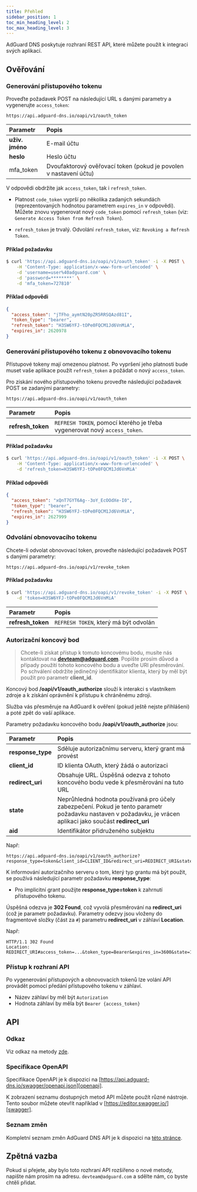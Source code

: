 ```yaml
---
title: Přehled
sidebar_position: 1
toc_min_heading_level: 2
toc_max_heading_level: 3
---
```


<!--
    API info is from here:
    https://api.adguard-dns.io/static/api/API.md
-->

AdGuard DNS poskytuje rozhraní REST API, které můžete použít k integraci svých aplikací.

## Ověřování

### Generování přístupového tokenu

Proveďte požadavek POST na následující URL s danými parametry a vygenerujte `access_token`:

`https://api.adguard-dns.io/oapi/v1/oauth_token`

| Parametr        | Popis                                                             |
|:--------------- |:----------------------------------------------------------------- |
| **uživ. jméno** | E-mail účtu                                                       |
| **heslo**       | Heslo účtu                                                        |
| mfa_token       | Dvoufaktorový ověřovací token (pokud je povolen v nastavení účtu) |

V odpovědi obdržíte jak `access_token`, tak i `refresh_token`.

- Platnost `code_token` vyprší po několika zadaných sekundách (reprezentovaných hodnotou parametrem `expires_in` v odpovědi). Můžete znovu vygenerovat nový `code_token` pomocí `refresh_token` (viz: `Generate Access Token from Refresh Token`).

- `refresh_token` je trvalý. Odvolání `refresh_token`, viz: `Revoking a Refresh Token`.

#### Příklad požadavku

```bash
$ curl 'https://api.adguard-dns.io/oapi/v1/oauth_token' -i -X POST \
    -H 'Content-Type: application/x-www-form-urlencoded' \
    -d 'username=user%40adguard.com' \
    -d 'password=********' \
    -d 'mfa_token=727810'
```

#### Příklad odpovědi

```json
{
  "access_token": "jTFho_aymtN20pZR5RRSQAzd81I",
  "token_type": "bearer",
  "refresh_token": "H3SW6YFJ-tOPe0FQCM1Jd6VnMiA",
  "expires_in": 2620978
}
```

### Generování přístupového tokenu z obnovovacího tokenu

Přístupové tokeny mají omezenou platnost. Po vypršení jeho platnosti bude muset vaše aplikace použít `refresh_token` a požádat o nový `access_token`.

Pro získání nového přístupového tokenu proveďte následující požadavek POST se zadanými parametry:

`https://api.adguard-dns.io/oapi/v1/oauth_token`

| Parametr          | Popis                                                                     |
|:----------------- |:------------------------------------------------------------------------- |
| **refresh_token** | `REFRESH TOKEN`, pomocí kterého je třeba vygenerovat nový `access_token`. |

#### Příklad požadavku

```bash
$ curl 'https://api.adguard-dns.io/oapi/v1/oauth_token' -i -X POST \
    -H 'Content-Type: application/x-www-form-urlencoded' \
    -d 'refresh_token=H3SW6YFJ-tOPe0FQCM1Jd6VnMiA'
```

#### Příklad odpovědi

```json
{
  "access_token": "xQnT7GYT6Ag--3oY_EcOOdXe-I0",
  "token_type": "bearer",
  "refresh_token": "H3SW6YFJ-tOPe0FQCM1Jd6VnMiA",
  "expires_in": 2627999
}
```

### Odvolání obnovovacího tokenu

Chcete-li odvolat obnovovací token, proveďte následující požadavek POST s danými parametry:

`https://api.adguard-dns.io/oapi/v1/revoke_token`

#### Příklad požadavku

```bash
$ curl 'https://api.adguard-dns.io/oapi/v1/revoke_token' -i -X POST \
    -d 'token=H3SW6YFJ-tOPe0FQCM1Jd6VnMiA'
```

| Parametr          | Popis                                 |
|:----------------- |:------------------------------------- |
| **refresh_token** | `REFRESH TOKEN`, který má být odvolán |

### Autorizační koncový bod

> Chcete-li získat přístup k tomuto koncovému bodu, musíte nás kontaktovat na **devteam@adguard.com**. Popište prosím důvod a případy použití tohoto koncového bodu a uveďte URI přesměrování. Po schválení obdržíte jedinečný identifikátor klienta, který by měl být použit pro parametr **client_id**.

Koncový bod **/oapi/v1/oauth_authorize** slouží k interakci s vlastníkem zdroje a k získání oprávnění k přístupu k chráněnému zdroji.

Služba vás přesměruje na AdGuard k ověření (pokud ještě nejste přihlášeni) a poté zpět do vaší aplikace.

Parametry požadavku koncového bodu **/oapi/v1/oauth_authorize** jsou:

| Parametr          | Popis                                                                                                                                                         |
|:----------------- |:------------------------------------------------------------------------------------------------------------------------------------------------------------- |
| **response_type** | Sděluje autorizačnímu serveru, který grant má provést                                                                                                         |
| **client_id**     | ID klienta OAuth, který žádá o autorizaci                                                                                                                     |
| **redirect_uri**  | Obsahuje URL. Úspěšná odezva z tohoto koncového bodu vede k přesměrování na tuto URL                                                                          |
| **state**         | Neprůhledná hodnota používaná pro účely zabezpečení. Pokud je tento parametr požadavku nastaven v požadavku, je vrácen aplikaci jako součást **redirect_uri** |
| **aid**           | Identifikátor přidruženého subjektu                                                                                                                           |

Např:

```http request
https://api.adguard-dns.io/oapi/v1/oauth_authorize?response_type=token&client_id=CLIENT_ID&redirect_uri=REDIRECT_URI&state=1jbmuc0m9WTr1T6dOO82
```

K informování autorizačního serveru o tom, který typ grantu má být použit, se používá následující parametr požadavku **response_type**:

- Pro implicitní grant použijte **response_type=token** k zahrnutí přístupového tokenu.

Úspěšná odezva je **302 Found**, což vyvolá přesměrování na **redirect_uri** (což je parametr požadavku). Parametry odezvy jsou vloženy do fragmentové složky (část za `#`) parametru **redirect_uri** v záhlaví **Location**.

Např:

```http request
HTTP/1.1 302 Found
Location: REDIRECT_URI#access_token=...&token_type=Bearer&expires_in=3600&state=1jbmuc0m9WTr1T6dOO82
```

### Přístup k rozhraní API

Po vygenerování přístupových a obnovovacích tokenů lze volání API provádět pomocí předání přístupového tokenu v záhlaví.

- Název záhlaví by měl být `Autorization`
- Hodnota záhlaví by měla být `Bearer {access_token}`

## API

### Odkaz

Viz odkaz na metody [zde](reference.md).

### Specifikace OpenAPI

Specifikace OpenAPI je k dispozici na [https://api.adguard-dns.io/swagger/openapi.json][openapi].

K zobrazení seznamu dostupných metod API můžete použít různé nástroje. Tento soubor můžete otevřít například v [https://editor.swagger.io/][swagger].

### Seznam změn

Kompletní seznam změn AdGuard DNS API je k dispozici na [této stránce](private-dns/api/changelog.md).

## Zpětná vazba

Pokud si přejete, aby bylo toto rozhraní API rozšířeno o nové metody, napište nám prosím na adresu. `devteam@adguard.com` a sdělte nám, co byste chtěli přidat.

[openapi]: https://api.adguard-dns.io/swagger/openapi.json
[swagger]: https://editor.swagger.io/
